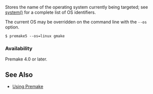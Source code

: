 Stores the name of the operating system currently being targeted; see [system()](system.md) for a complete list of OS identifiers.

The current OS may be overridden on the command line with the `--os` option.

```
$ premake5 --os=linux gmake
```

### Availability ###

Premake 4.0 or later.


## See Also ##

* [Using Premake](Using-Premake.md)
